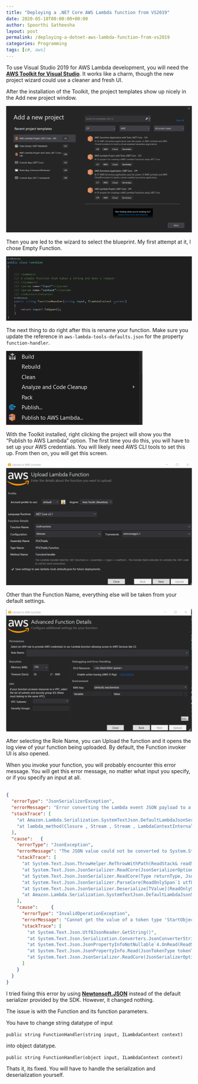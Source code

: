 ```yaml
---
title: "Deploying a .NET Core AWS Lambda function from VS2019"
date: 2020-05-18T00:00:00+00:00
author: Spoorthi Satheesha
layout: post
permalink: /deploying-a-dotnet-aws-lambda-function-from-vs2019
categories: Programming
tags: [c#, aws]
---
```


To use Visual Studio 2019 for AWS Lambda development, you will need the [**AWS Toolkit for Visual Studio**](https://aws.amazon.com/visualstudio/). It works like a charm, though the new project wizard could use a cleaner and fresh UI.

After the installation of the Toolkit, the project templates show up nicely in the Add new project window.

![Add a new project wizard](/assets/images/posts/2020-05-18-Deploying-A-Dotnet-AWS-Lambda-Function-From-VS2019/image.png)

Then you are led to the wizard to select the blueprint. My first attempt at it, I chose Empty Function.

![Empty Function](/assets/images/posts/2020-05-18-Deploying-A-Dotnet-AWS-Lambda-Function-From-VS2019/image-1.png)

The next thing to do right after this is rename your function. Make sure you update the reference in `aws-lambda-tools-defaults.json` for the property `function-handler`.

![Context Menu](/assets/images/posts/2020-05-18-Deploying-A-Dotnet-AWS-Lambda-Function-From-VS2019/image-2.png)

With the Toolkit installed, right clicking the project will show you the “Publish to AWS Lambda” option. The first time you do this, you will have to set up your AWS credentials. You will likely need AWS CLI tools to set this up. From then on, you will get this screen.

![Upload Lambda Function Wizard](/assets/images/posts/2020-05-18-Deploying-A-Dotnet-AWS-Lambda-Function-From-VS2019/image-3.png)

Other than the Function Name, everything else will be taken from your default settings.

![Advanced Function Details](/assets/images/posts/2020-05-18-Deploying-A-Dotnet-AWS-Lambda-Function-From-VS2019/image-4.png)

After selecting the Role Name, you can Upload the function and it opens the log view of your function being uploaded. By default, the Function invoker UI is also opened.

When you invoke your function, you will probably encounter this error message. You will get this error message, no matter what input you specify, or if you specify an input at all.

```json

{
  "errorType": "JsonSerializerException",
  "errorMessage": "Error converting the Lambda event JSON payload to a string. JSON strings must be quoted, for example \"Hello World\" in order to be converted to a string: The JSON value could not be converted to System.String. Path: $ | LineNumber: 0 | BytePositionInLine: 1.",
  "stackTrace": [
    "at Amazon.Lambda.Serialization.SystemTextJson.DefaultLambdaJsonSerializer.Deserialize[T](Stream requestStream)",
    "at lambda_method(Closure , Stream , Stream , LambdaContextInternal )"
  ],
  "cause":   {
    "errorType": "JsonException",
    "errorMessage": "The JSON value could not be converted to System.String. Path: $ | LineNumber: 0 | BytePositionInLine: 1.",
    "stackTrace": [
      "at System.Text.Json.ThrowHelper.ReThrowWithPath(ReadStack& readStack, Utf8JsonReader& reader, Exception ex)",
      "at System.Text.Json.JsonSerializer.ReadCore(JsonSerializerOptions options, Utf8JsonReader& reader, ReadStack& readStack)",
      "at System.Text.Json.JsonSerializer.ReadCore(Type returnType, JsonSerializerOptions options, Utf8JsonReader& reader)",
      "at System.Text.Json.JsonSerializer.ParseCore(ReadOnlySpan`1 utf8Json, Type returnType, JsonSerializerOptions options)",
      "at System.Text.Json.JsonSerializer.Deserialize[TValue](ReadOnlySpan`1 utf8Json, JsonSerializerOptions options)",
      "at Amazon.Lambda.Serialization.SystemTextJson.DefaultLambdaJsonSerializer.Deserialize[T](Stream requestStream)"
    ],
    "cause":     {
      "errorType": "InvalidOperationException",
      "errorMessage": "Cannot get the value of a token type 'StartObject' as a string.",
      "stackTrace": [
        "at System.Text.Json.Utf8JsonReader.GetString()",
        "at System.Text.Json.Serialization.Converters.JsonConverterString.Read(Utf8JsonReader& reader, Type typeToConvert, JsonSerializerOptions options)",
        "at System.Text.Json.JsonPropertyInfoNotNullable`4.OnRead(ReadStack& state, Utf8JsonReader& reader)",
        "at System.Text.Json.JsonPropertyInfo.Read(JsonTokenType tokenType, ReadStack& state, Utf8JsonReader& reader)",
        "at System.Text.Json.JsonSerializer.ReadCore(JsonSerializerOptions options, Utf8JsonReader& reader, ReadStack& readStack)"
      ]
    }
  }
}

```

I tried fixing this error by using [**Newtonsoft.JSON**](https://www.nuget.org/packages/Newtonsoft.Json) instead of the default serializer provided by the SDK. However, it changed nothing.

The issue is with the Function and its function parameters.

You have to change string datatype of input

`public string FunctionHandler(string input, ILambdaContext context)`

into object datatype.

`public string FunctionHandler(object input, ILambdaContext context)`

Thats it, its fixed. You will have to handle the serialization and deserialization yourself.